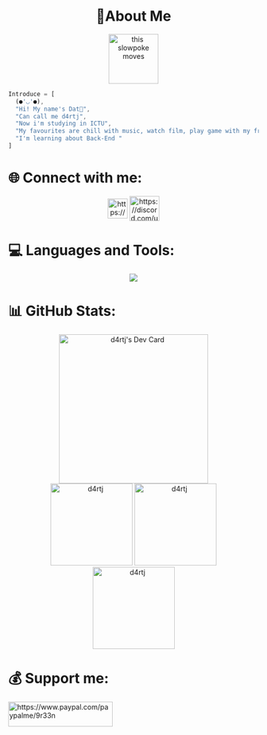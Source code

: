 
<h1 align="center"> 💫About Me </h1>
<div id="header" align="center">
  <img src="https://media.giphy.com/media/M9gbBd9nbDrOTu1Mqx/giphy.gif" alt="this slowpoke moves" width="100"/> <br>
</div>  

```js
Introduce = [   
  (●'◡'●),  
  "Hi! My name's Dat🌝",   
  "Can call me d4rtj",  
  "Now i'm studying in ICTU",  
  "My favourites are chill with music, watch film, play game with my friends and code",  
  "I'm learning about Back-End "  
]
```
###

<h1 align="left">🌐 Connect with me:</h1>
<p align="center">
<a href="https://www.facebook.com/d4rtj" target="_blank"><img align="center" src="https://raw.githubusercontent.com/rahuldkjain/github-profile-readme-generator/master/src/images/icons/Social/facebook.svg" alt="https://www.facebook.com/d4rtj" height="40" width="40" /></a>
<a href="https://discord.com/users/968119621544710195" target="_blank"><img align="center" src="https://raw.githubusercontent.com/rahuldkjain/github-profile-readme-generator/master/src/images/icons/Social/discord.svg" alt="https://discord.com/users/968119621544710195" height="50" width="60" /></a>
</p>

<h1 align="left">💻 Languages and Tools:</h1>
<p align="center"> 
  <img src="https://skillicons.dev/icons?i=js,bootstrap,c,cpp,cloudflare,css,express,figma,github,heroku,html,java,jquery,md,mongodb,mysql,nodejs,powershell,redis,stackoverflow,svg,vscode,gcp&theme=dark" />
</p>  
 
###
 
<h1 align="left">📊 GitHub Stats:</h1>
<div align="center">
<a href="https://app.daily.dev/d4rtj"><img align="center" src="https://api.daily.dev/devcards/1e65c3cad50944da8fe8819fa0ed1491.png?r=jqh" width="300" alt="d4rtj's Dev Card"/></a>
</div> 
<div align="center">
  <img height="165em" src="https://github-readme-stats.vercel.app/api?username=d4rtj&hide_border=false&show_icons=true&theme=react&include_all_commits=true&count_private=true" alt="d4rtj" />
  <img height="165em" src="https://github-readme-streak-stats.herokuapp.com/?user=d4rtj&hide_border=false&theme=react&count_private=true" alt="d4rtj" />
</div>
  
<div align="center">
  <img height="165em" src="https://github-readme-stats.vercel.app/api/top-langs?username=d4rtj&hide_border=false&show_icons=true&theme=react&include_all_commits=true&layout=compact&count_private=true" alt="d4rtj" />
</div> 




<h1 align="left">💰 Support me:</h1>
<p>
  <a href="https://www.paypal.com/paypalme/9r33n"> <img align="left" src="https://cdn.buymeacoffee.com/buttons/v2/default-yellow.png" height="50" width="210" alt="https://www.paypal.com/paypalme/9r33n" /></a>
</p>
<br>
